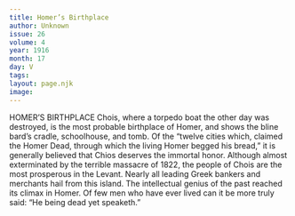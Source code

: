 ```yaml
---
title: Homer’s Birthplace
author: Unknown
issue: 26
volume: 4
year: 1916
month: 17
day: V
tags:
layout: page.njk
image:
---
```

HOMER’S BIRTHPLACE      Chois, where a torpedo boat the other day was destroyed, is the most probable birthplace of Homer, and shows the bline bard’s cradle, schoolhouse, and tomb. Of the “twelve cities which, claimed the Homer Dead, through which the living Homer begged his bread,” it is generally believed that Chios deserves the immortal honor. Although almost exterminated by the terrible massacre of 1822, the people of Chois are the most prosperous in the Levant. Nearly all leading Greek bankers and merchants hail from this island. The intellectual genius of the past reached its climax in Homer. Of few men who have ever lived can it be more truly said: “He being dead yet speaketh.”            
